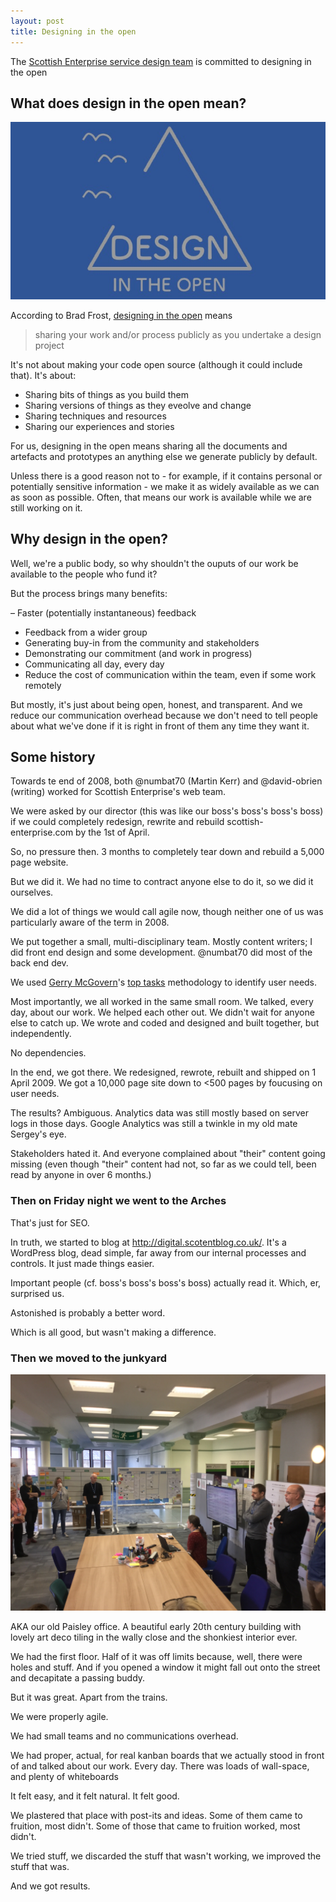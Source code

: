 ```yaml
---
layout: post
title: Designing in the open
---
```


The [Scottish Enterprise service design team](https://scotentsd.github.io/) is committed to designing in the open

<!--more-->

## What does design in the open mean?

![Design in the open](/images/LeanAgileGlasgow_MK_and_DO.jpg)

According to Brad Frost, [designing in the open](https://bradfrost.com/blog/post/designing-in-the-open/) means

>sharing your work and/or process publicly as you undertake a design project

It's not about making your code open source (although it could include that). It's about:

- Sharing bits of things as you build them
- Sharing versions of things as they eveolve and change
- Sharing techniques and resources
- Sharing our experiences and stories

For us, designing in the open means sharing all the documents and artefacts and prototypes an anything else we generate publicly by default.

Unless there is a good reason not to - for example, if it contains personal or potentially sensitive information - we make it as widely available as we can as soon as possible. Often, that means our work is available while we are still working on it.

## Why design in the open?

Well, we're a public body, so why shouldn't the ouputs of our work be available to the people who fund it?

But the process brings many benefits:

– Faster (potentially instantaneous) feedback
- Feedback from a wider group
- Generating buy-in from the community and stakeholders
- Demonstrating our commitment (and work in progress)
- Communicating all day, every day
- Reduce the cost of communication within the team, even if some work remotely

But mostly, it's just about being open, honest, and transparent. And we reduce our communication overhead because we don't need to tell people about what we've done if it is right in front of them any time they want it.

## Some history

Towards te end of 2008, both @numbat70 (Martin Kerr) and @david-obrien (writing) worked for Scottish Enterprise's web team.

We were asked by our director (this was like our boss's boss's boss's boss) if we could completely redesign, rewrite and rebuild scottish-enterprise.com by the 1st of April.

So, no pressure then. 3 months to completely tear down and rebuild a 5,000 page website.

But we did it. We had no time to contract anyone else to do it, so we did it ourselves.

We did a lot of things we would call agile now, though neither one of us was particularly aware of the term in 2008.

We put together a small, multi-disciplinary team. Mostly content writers; I did front end design and some development. @numbat70 did most of the back end dev.

We used [Gerry McGovern](https://twitter.com/gerrymcgovern)'s [top tasks](http://www.customercarewords.com/services/customer-top-task-identification/) methodology to identify user needs.

Most importantly, we all worked in the same small room. We talked, every day, about our work. We helped each other out. We didn't wait for anyone else to catch up. We wrote and coded and designed and built together, but independently.

No dependencies.

In the end, we got there. We redesigned, rewrote, rebuilt and shipped on 1 April 2009. We got a 10,000 page site down to <500 pages by foucusing on user needs.

The results? Ambiguous. Analytics data was still mostly based on server logs in those days. Google Analytics was still a twinkle in my old mate Sergey's eye.

Stakeholders hated it. And everyone complained about "their" content going missing (even though "their" content had not, so far as we could tell, been read by anyone in over 6 months.)

### Then on Friday night we went to the Arches

That's just for SEO.

In truth, we started to blog at http://digital.scotentblog.co.uk/. It's a WordPress blog, dead simple, far away from our internal processes and controls. It just made things easier.

Important people (cf. boss's boss's boss's boss) actually read it. Which, er, surprised us.

Astonished is probably a better word.

Which is all good, but wasn't making a difference.

### Then we moved to the junkyard

![A show & tell at our Paisley kunkyard](/images/IMG_0157.jpg)

AKA our old Paisley office. A beautiful early 20th century building with lovely art deco tiling in the wally close and the shonkiest interior ever.

We had the first floor. Half of it was off limits because, well, there were holes and stuff. And if you opened a window it might fall out onto the street and decapitate a passing buddy.

But it was great. Apart from the trains.

We were properly agile.

We had small teams and no communications overhead.

We had proper, actual, for real kanban boards that we actually stood in front of and talked about our work. Every day.
There was loads of wall-space, and plenty of whiteboards

It felt easy, and it felt natural. It felt good.

We plastered that place with post-its and ideas. Some of them came to fruition, most didn't.  Some of those that came to fruition worked, most didn't.

We tried stuff, we discarded the stuff that wasn't working, we improved the stuff that was.

And we got results.
